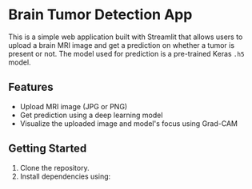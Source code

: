 # Brain Tumor Detection App

This is a simple web application built with Streamlit that allows users to upload a brain MRI image and get a prediction on whether a tumor is present or not. The model used for prediction is a pre-trained Keras `.h5` model.

## Features

- Upload MRI image (JPG or PNG)
- Get prediction using a deep learning model
- Visualize the uploaded image and model's focus using Grad-CAM

## Getting Started

1. Clone the repository.
2. Install dependencies using:

